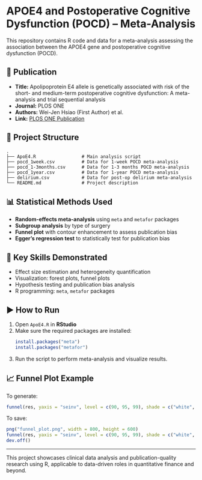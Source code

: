 # APOE4 and Postoperative Cognitive Dysfunction (POCD) – Meta-Analysis

This repository contains R code and data for a meta-analysis assessing the association between the APOE4 gene and postoperative cognitive dysfunction (POCD).

## 📄 Publication

- **Title:** Apolipoprotein E4 allele is genetically associated with risk of the short- and medium-term postoperative cognitive dysfunction: A meta-analysis and trial sequential analysis
- **Journal:** PLOS ONE
- **Authors:** Wei-Jen Hsiao (First Author) et al.
- **Link:** [PLOS ONE Publication](https://doi.org/10.1371/journal.pone.0282214)

## 📁 Project Structure

```
.
├── ApoE4.R                 # Main analysis script
├── pocd_1week.csv          # Data for 1-week POCD meta-analysis
├── pocd_1-3months.csv      # Data for 1-3 months POCD meta-analysis
├── pocd_1year.csv          # Data for 1-year POCD meta-analysis
├── delirium.csv            # Data for post-op delirium meta-analysis
└── README.md               # Project description
```

## 📊 Statistical Methods Used

- **Random-effects meta-analysis** using `meta` and `metafor` packages
- **Subgroup analysis** by type of surgery
- **Funnel plot** with contour enhancement to assess publication bias
- **Egger’s regression test** to statistically test for publication bias

## 🧠 Key Skills Demonstrated

- Effect size estimation and heterogeneity quantification
- Visualization: forest plots, funnel plots
- Hypothesis testing and publication bias analysis
- R programming: `meta`, `metafor` packages

## ▶️ How to Run

1. Open `ApoE4.R` in **RStudio**
2. Make sure the required packages are installed:
   ```r
   install.packages("meta")
   install.packages("metafor")
   ```
3. Run the script to perform meta-analysis and visualize results.

## 📈 Funnel Plot Example

To generate:
```r
funnel(res, yaxis = "seinv", level = c(90, 95, 99), shade = c("white", "gray55", "gray75"))
```

To save:
```r
png("funnel_plot.png", width = 800, height = 600)
funnel(res, yaxis = "seinv", level = c(90, 95, 99), shade = c("white", "gray55", "gray75"))
dev.off()
```

---

This project showcases clinical data analysis and publication-quality research using R, applicable to data-driven roles in quantitative finance and beyond.
